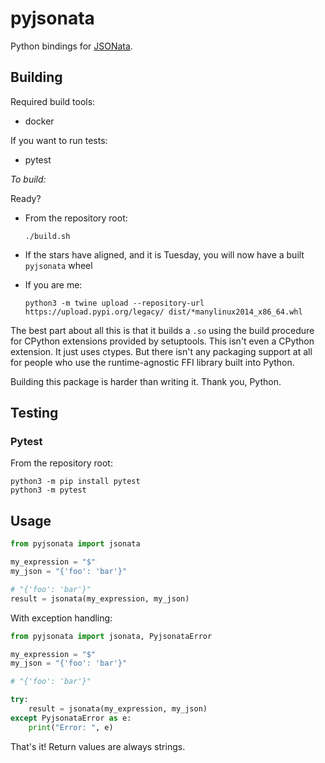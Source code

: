 # pyjsonata

Python bindings for [JSONata](https://jsonata.org).


## Building

Required build tools:
* docker

If you want to run tests:
* pytest


*To build:*

Ready?

- From the repository root:

  ```
  ./build.sh
  ```

- If the stars have aligned, and it is Tuesday, you will now have a built
  `pyjsonata` wheel

- If you are me:

  ```
  python3 -m twine upload --repository-url https://upload.pypi.org/legacy/ dist/*manylinux2014_x86_64.whl
  ```

The best part about all this is that it builds a `.so` using the build
procedure for CPython extensions provided by setuptools. This isn't even a
CPython extension. It just uses ctypes. But there isn't any packaging support
at all for people who use the runtime-agnostic FFI library built into Python.

Building this package is harder than writing it. Thank you, Python.


## Testing

### Pytest

From the repository root:

```
python3 -m pip install pytest
python3 -m pytest
```

## Usage

```python
from pyjsonata import jsonata

my_expression = "$"
my_json = "{'foo': 'bar'}"

# "{'foo': 'bar'}"
result = jsonata(my_expression, my_json)
```

With exception handling:

```python
from pyjsonata import jsonata, PyjsonataError

my_expression = "$"
my_json = "{'foo': 'bar'}"

# "{'foo': 'bar'}"

try:
    result = jsonata(my_expression, my_json)
except PyjsonataError as e:
    print("Error: ", e)
```


That's it! Return values are always strings.
